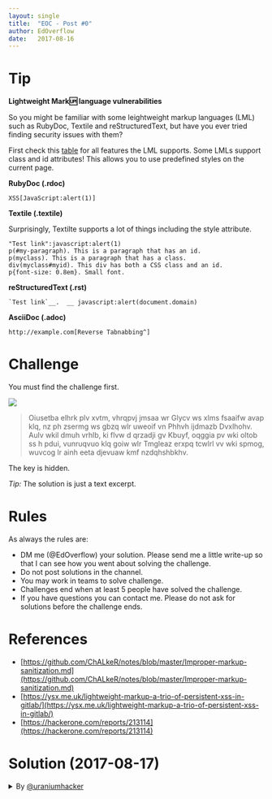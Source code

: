 ```yaml
---
layout: single
title:  "EOC - Post #0"
author: EdOverflow
date:   2017-08-16
---
```


# Tip

__Lightweight Mark:up: language vulnerabilities__

So you might be familiar with some leightweight markup languages (LML) such as RubyDoc, Textile and reStructuredText, but have you ever tried finding security issues with them?

First check this [table](https://en.wikipedia.org/wiki/Lightweight_markup_language#Comparison_of_language_features) for all features the LML supports. Some LMLs support class and id attributes! This allows you to use predefined styles on the current page.

**RubyDoc (.rdoc)**

```
XSS[JavaScript:alert(1)]
```

**Textile (.textile)**

Surprisingly, Textilte supports a lot of things including the style attribute.

```
"Test link":javascript:alert(1)
p(#my-paragraph). This is a paragraph that has an id.
p(myclass). This is a paragraph that has a class.
div(myclass#myid). This div has both a CSS class and an id.
p{font-size: 0.8em}. Small font.
```

**reStructuredText (.rst)**

```
`Test link`__.  __ javascript:alert(document.domain)
```

**AsciiDoc (.adoc)**

```
http://example.com[Reverse Tabnabbing^]
```

# Challenge

You must find the challenge first.

![](https://i.imgur.com/ANeyQKA.jpg)

> Oiusetba elhrk plv xvtm, vhrqpvj jmsaa wr Glycv ws xlms fsaaifw avap klq, nz ph zsermg ws gbzq wlr uweoif vn Phhvh ijdmazb Dvxlhohv. Aulv wkil dmuh vrhlb, ki flvw d qrzadji gv Kbuyf, oqggia pv wki oltob ss h pdui, vunruqvuo klq goiw wlr Tmgleaz erxpq tcwlrl vv wki spmog, wuvcog lr ainh eeta djevuaw kmf nzdqhshbkhv.

The key is hidden.

_Tip:_ The solution is just a text excerpt.

# Rules

As always the rules are:
- DM me (@EdOverflow) your solution. Please send me a little write-up so that I can see how you went about solving the challenge. 
- Do not post solutions in the channel.
- You may work in teams to solve challenge.
- Challenges end when at least 5 people have solved the challenge.
- If you have questions you can contact me. Please do not ask for solutions before the challenge ends.

# References

- [https://github.com/ChALkeR/notes/blob/master/Improper-markup-sanitization.md](https://github.com/ChALkeR/notes/blob/master/Improper-markup-sanitization.md)
- [https://ysx.me.uk/lightweight-markup-a-trio-of-persistent-xss-in-gitlab/](https://ysx.me.uk/lightweight-markup-a-trio-of-persistent-xss-in-gitlab/)
- [https://hackerone.com/reports/213114](https://hackerone.com/reports/213114)

# Solution (2017-08-17)

<details>
	<summary>By <a href="https://twitter.com/uraniumhacker">@uraniumhacker</a></summary>
1) Ed is a troll
<br>
2) The key is literally "hidden"
<br>
3) copy the vigenere and the for the key put "hidden"
<br>
4) Solved
</details>